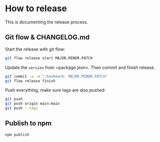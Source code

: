 # How to release

This is documenting the release process.


## Git flow & CHANGELOG.md

Start the release with git flow:
```sh
git flow release start MAJOR.MINOR.PATCH
```
Update the `version` from <package.json>.
Then commit and finish release.
```sh
git commit -a -m ":bookmark: MAJOR.MINOR.PATCH"
git flow release finish
```
Push everything, make sure tags are also pushed:
```sh
git push
git push origin main:main
git push --tags
```

## Publish to npm
```sh
npm publish
```
